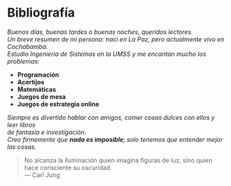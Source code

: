 # Bibliografía

*Buenos días, buenas tardes o buenas noches, queridos lectores.*  
*Un breve resumen de mi persona: nací en La Paz, pero actualmente vivo en Cochabamba.*  
*Estudio Ingeniería de Sistemas en la UMSS y me encantan mucho los problemas:*

- **Programación**  
- **Acertijos**  
- **Matemáticas**  
- **Juegos de mesa**  
- **Juegos de estrategia online**  

*Siempre es divertido hablar con amigos, comer cosas dulces con ellos y leer libros*  
*de fantasía e investigación.*  
*Creo firmemente que **nada es imposible**; solo tenemos que entender mejor las cosas.*

> No alcanza la iluminación quien imagina figuras de luz, sino quien hace consciente su oscuridad.  
> — Carl Jung
